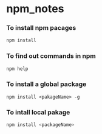 # npm_notes
### To install npm pacages
```javascript
npm install
```
### To find out commands in npm
```javascript
npm help
```
### To install a global package
```javascipt
npm install <pakageName> -g
```
### To intall local pakage
```javascript
npm install <packageName> 
```
